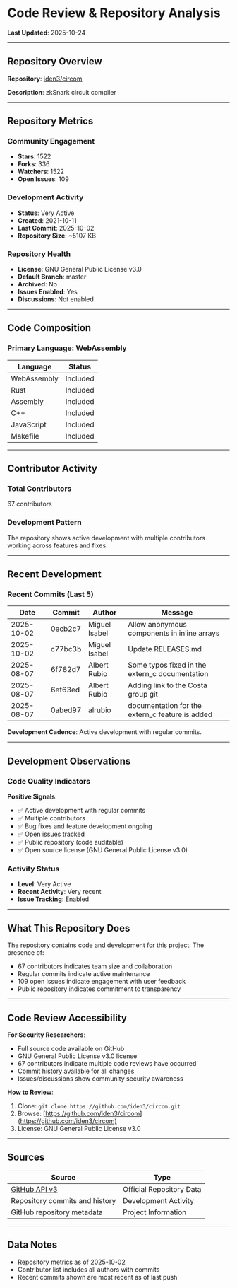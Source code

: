 # Code Review & Repository Analysis

**Last Updated**: 2025-10-24

---

## Repository Overview

**Repository**: [iden3/circom](https://github.com/iden3/circom)

**Description**: zkSnark circuit compiler

---

## Repository Metrics

### Community Engagement
- **Stars**: 1522
- **Forks**: 336
- **Watchers**: 1522
- **Open Issues**: 109

### Development Activity
- **Status**: Very Active
- **Created**: 2021-10-11
- **Last Commit**: 2025-10-02
- **Repository Size**: ~5107 KB

### Repository Health
- **License**: GNU General Public License v3.0
- **Default Branch**: master
- **Archived**: No
- **Issues Enabled**: Yes
- **Discussions**: Not enabled

---

## Code Composition

### Primary Language: WebAssembly

| Language | Status |
|----------|--------|
| WebAssembly | Included |
| Rust | Included |
| Assembly | Included |
| C++ | Included |
| JavaScript | Included |
| Makefile | Included |

---

## Contributor Activity

### Total Contributors
67 contributors

### Development Pattern
The repository shows active development with multiple contributors working across features and fixes.

---

## Recent Development

### Recent Commits (Last 5)

| Date | Commit | Author | Message |
|------|--------|--------|---------|
| 2025-10-02 | 0ecb2c7 | Miguel Isabel | Allow anonymous components in inline arrays |
| 2025-10-02 | c77bc3b | Miguel Isabel | Update RELEASES.md |
| 2025-08-07 | 6f782d7 | Albert Rubio | Some typos fixed in the extern_c documentation |
| 2025-08-07 | 6ef63ed | Albert Rubio | Adding link to the Costa group git |
| 2025-08-07 | 0abed97 | alrubio | documentation for the extern_c feature is added |


**Development Cadence**: Active development with regular commits.

---

## Development Observations

### Code Quality Indicators

**Positive Signals**:
- ✅ Active development with regular commits
- ✅ Multiple contributors
- ✅ Bug fixes and feature development ongoing
- ✅ Open issues tracked
- ✅ Public repository (code auditable)
- ✅ Open source license (GNU General Public License v3.0)

### Activity Status
- **Level**: Very Active
- **Recent Activity**: Very recent
- **Issue Tracking**: Enabled

---

## What This Repository Does

The repository contains code and development for this project. The presence of:
- 67 contributors indicates team size and collaboration
- Regular commits indicate active maintenance
- 109 open issues indicate engagement with user feedback
- Public repository indicates commitment to transparency

---

## Code Review Accessibility

**For Security Researchers**:
- Full source code available on GitHub
- GNU General Public License v3.0 license
- 67 contributors indicate multiple code reviews have occurred
- Commit history available for all changes
- Issues/discussions show community security awareness

**How to Review**:
1. Clone: `git clone https://github.com/iden3/circom.git`
2. Browse: [https://github.com/iden3/circom](https://github.com/iden3/circom)
3. License: GNU General Public License v3.0

---

## Sources

| Source | Type |
|--------|------|
| [GitHub API v3](https://github.com/iden3/circom) | Official Repository Data |
| Repository commits and history | Development Activity |
| GitHub repository metadata | Project Information |

---

## Data Notes

- Repository metrics as of 2025-10-02
- Contributor list includes all authors with commits
- Recent commits shown are most recent as of last push
